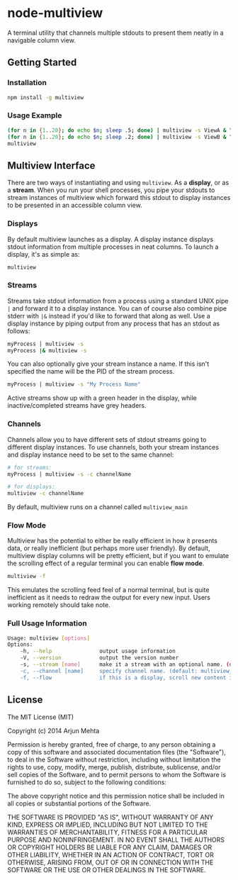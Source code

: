 # node-multiview

A terminal utility that channels multiple stdouts to present them neatly in a navigable column view.

## Getting Started

### Installation
```bash
npm install -g multiview
```

### Usage Example
```bash
(for n in {1..20}; do echo $n; sleep .5; done) | multiview -s ViewA & \
(for n in {1..20}; do echo $n; sleep .2; done) | multiview -s ViewB & \
multiview
```


## Multiview Interface
There are two ways of instantiating and using `multiview`. As a **display**, or as a **stream**. When you run your shell processes, you pipe your stdouts to stream instances of multiview which forward this stdout to display instances to be presented in an accessible column view.

### Displays
By default multiview launches as a display. A display instance displays stdout information from multiple processes in neat columns. To launch a display, it's as simple as:

```bash
multiview
```

### Streams
Streams take stdout information from a process using a standard UNIX pipe `|` and forward it to a display instance. You can of course also combine pipe stderr with `|&` instead if you'd like to forward that along as well. Use a display instance by piping output from any process that has an stdout as follows:

```bash
myProcess | multiview -s
myProcess |& multiview -s
```

You can also optionally give your stream instance a name. If this isn't specified the name will be the PID of the stream process.

```bash
myProcess | multiview -s "My Process Name"
```

Active streams show up with a green header in the display, while inactive/completed streams have grey headers.


### Channels
Channels allow you to have different sets of stdout streams going to different display instances. To use channels, both your stream instances and display instance need to be set to the same channel:

```bash
# for streams:
myProcess | multiview -s -c channelName

# for displays:
multiview -c channelName
```

By default, multiview runs on a channel called `multiview_main`

### Flow Mode

Multiview has the potential to either be really efficient in how it presents data, or really inefficient (but perhaps more user friendly). By default, multiview display columns will be pretty efficient, but if you want to emulate the scrolling effect of a regular terminal you can enable **flow mode**.

```bash
multiview -f
```

 This emulates the scrolling feed feel of a normal terminal, but is quite inefficient as it needs to redraw the output for every new input. Users working remotely should take note.

### Full Usage Information

```bash
Usage: multiview [options]
Options:
    -h, --help               output usage information
    -V, --version            output the version number
    -s, --stream [name]      make it a stream with an optional name. (default: the stream's PID)
    -c, --channel [name]     specify channel name. (default: multiview_main)
    -f, --flow               if this is a display, scroll new content in each column like a normal terminal. WARNING: This can be bandwidth intensive on remote connections
```


## License
The MIT License (MIT)

Copyright (c) 2014 Arjun Mehta

Permission is hereby granted, free of charge, to any person obtaining a copy
of this software and associated documentation files (the "Software"), to deal
in the Software without restriction, including without limitation the rights
to use, copy, modify, merge, publish, distribute, sublicense, and/or sell
copies of the Software, and to permit persons to whom the Software is
furnished to do so, subject to the following conditions:

The above copyright notice and this permission notice shall be included in all
copies or substantial portions of the Software.

THE SOFTWARE IS PROVIDED "AS IS", WITHOUT WARRANTY OF ANY KIND, EXPRESS OR
IMPLIED, INCLUDING BUT NOT LIMITED TO THE WARRANTIES OF MERCHANTABILITY,
FITNESS FOR A PARTICULAR PURPOSE AND NONINFRINGEMENT. IN NO EVENT SHALL THE
AUTHORS OR COPYRIGHT HOLDERS BE LIABLE FOR ANY CLAIM, DAMAGES OR OTHER
LIABILITY, WHETHER IN AN ACTION OF CONTRACT, TORT OR OTHERWISE, ARISING FROM,
OUT OF OR IN CONNECTION WITH THE SOFTWARE OR THE USE OR OTHER DEALINGS IN THE
SOFTWARE.